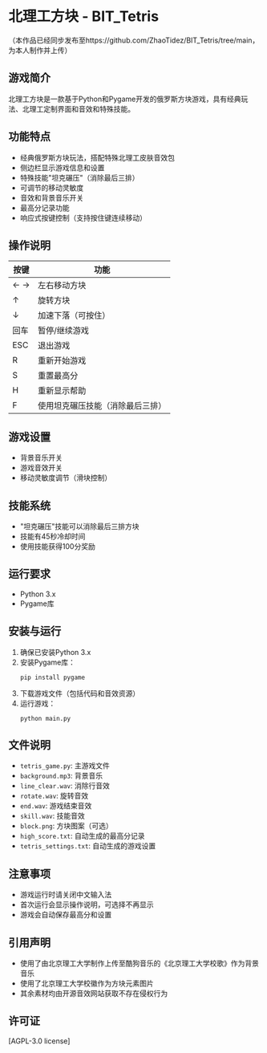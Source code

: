 # 北理工方块 - BIT_Tetris 
（本作品已经同步发布至https://github.com/ZhaoTidez/BIT_Tetris/tree/main，为本人制作并上传）

## 游戏简介
北理工方块是一款基于Python和Pygame开发的俄罗斯方块游戏，具有经典玩法、北理工定制界面和音效和特殊技能。

## 功能特点
- 经典俄罗斯方块玩法，搭配特殊北理工皮肤音效包
- 侧边栏显示游戏信息和设置
- 特殊技能"坦克碾压"（消除最后三排）
- 可调节的移动灵敏度
- 音效和背景音乐开关
- 最高分记录功能
- 响应式按键控制（支持按住键连续移动）

## 操作说明
| 按键 | 功能 |
|------|------|
| ← → | 左右移动方块 |
| ↑ | 旋转方块 |
| ↓ | 加速下落（可按住） |
| 回车 | 暂停/继续游戏 |
| ESC | 退出游戏 |
| R | 重新开始游戏 |
|S|重置最高分|
|H|重新显示帮助|
| F | 使用坦克碾压技能（消除最后三排） |

## 游戏设置
- 背景音乐开关
- 游戏音效开关
- 移动灵敏度调节（滑块控制）

## 技能系统
- "坦克碾压"技能可以消除最后三排方块
- 技能有45秒冷却时间
- 使用技能获得100分奖励

## 运行要求
- Python 3.x
- Pygame库

## 安装与运行
1. 确保已安装Python 3.x
2. 安装Pygame库：
   ```
   pip install pygame
   ```
3. 下载游戏文件（包括代码和音效资源）
4. 运行游戏：
   ```
   python main.py
   ```

## 文件说明
- `tetris_game.py`: 主游戏文件
- `background.mp3`: 背景音乐
- `line_clear.wav`: 消除行音效
- `rotate.wav`: 旋转音效
- `end.wav`: 游戏结束音效
- `skill.wav`: 技能音效
- `block.png`: 方块图案（可选）
- `high_score.txt`: 自动生成的最高分记录
- `tetris_settings.txt`: 自动生成的游戏设置

## 注意事项
- 游戏运行时请关闭中文输入法
- 首次运行会显示操作说明，可选择不再显示
- 游戏会自动保存最高分和设置

## 引用声明
- 使用了由北京理工大学制作上传至酷狗音乐的《北京理工大学校歌》作为背景音乐
- 使用了北京理工大学校徽作为方块元素图片
- 其余素材均由开源音效网站获取不存在侵权行为

## 许可证
[AGPL-3.0 license]



